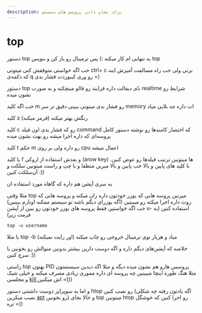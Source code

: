 ```yaml
---
description: برای نشان دادن پروسس های سیستم
---
```


# top

دستور top به تنهایی ام کار میکنه :\) پس ترمینال رو باز کن و بنویس top 

خب اگه خواستی متوقفش کنی میتونی ctrl+ c بزنی ولی خب راه مسالمت آمیزش اینه که دکمه‌ی q رو وری کیبوردت فشار بدی =\)

دستور top بای دیفالت داره فرایند رو فالو مینچکنه و به صورت realtime شرایط رو نشون میده 

خب اگه کلید m رو فشار بدی میتونی ببینی دقیق تر سر memory ات داره چه بلایی میاد

کلید z رنگش بهتر میکنه \(قرمز میکنه\)

کلید c رو که فشار بدی اون فیلد command که اختصار کامندها رو نوشته دستور کامل پروسه‌ای که داره اجرا میشه رو بهت نشون میده

کلید t حکم m رو داره ولی بر روی cpu اعمال میشه

با کلید f و بعدش استفاده از اروکی \(arow key\) ها میتونین ترتیب فیلدها رو عوض کنین. با کلید های پایین و بالا خب پایین و بالا میرین منطقا و با چپ و راست میتونین سلکت و آن‌سلکت کنین :\)\)



یه سری آپشن هم داره که گاهاه مورد استفاده ان

مثلا وقتی top میزنین پروسه هایی که یوزر خودتون داره ران میکنه و پروسه هایی که روت داره اجرا میکنه رو میبینین \(اگه یوزرای دیگم باشه تو سیستم ممکنه اونارم ببینین\) حب اگه خواستین فقط پروسه های یوزر خودتون رو ببین از آپشن u- استفاده کنین \(به فرمت زیر\)

```text
top -u username
```

یا مثلا top -b میاد و هربار توی ترمینال خروجی رو چاپ میکنه \(اور رایت نمیکنه\)

خلاصه که آپشن‌های دیگم داره و اگه دوست دارین بیشتر بدونین منوالش رو بخونین یا سرچ کنین :\)\)

راستی top بهتون PID پروسس هارو هم نشون میده دیگه و مثلا اگه دیدین سیستمتون مثلا هنگ طوره اینچا میبینین چه پروسه ای داره مموری زیادی مصرف میکنه و خیلی شیک و مجلسی [kill ](kill.md)اش میکنین =\)\)\)



و اما یه سوپرایز دوست داشتنی دستور htop رو نصب کنین \(اگه یادتون رفته چه شکلی نصب میکرین [apt](apt-apt-get-aptitude.md) رو بخونین\) و حالا بجای top میتونین htop رو اجرا کنین که خوشگل تره =\)\)

